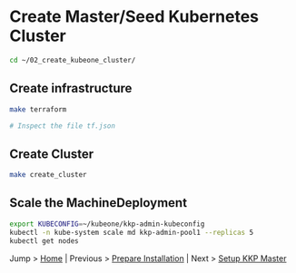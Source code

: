 # Create Master/Seed Kubernetes Cluster

```bash
cd ~/02_create_kubeone_cluster/
```

## Create infrastructure

```bash
make terraform

# Inspect the file tf.json
```

## Create Cluster

```bash
make create_cluster
```

## Scale the MachineDeployment

```bash
export KUBECONFIG=~/kubeone/kkp-admin-kubeconfig
kubectl -n kube-system scale md kkp-admin-pool1 --replicas 5
kubectl get nodes
```

<!-- TODO autoscaling addon -->

Jump > [Home](../README.md) | Previous > [Prepare Installation](../01_prepare/README.md) | Next > [Setup KKP Master](../03_setup_kkp_master/README.md)
